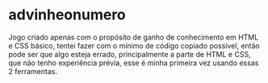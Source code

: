 ﻿# advinheonumero

Jogo criado apenas com o propósito de ganho de conhecimento em HTML e CSS básico, tentei fazer com o mínimo de código copiado possível, então pode ser que algo esteja errado, principalmente a parte de HTML e CSS, que não tenho experiência prévia, esse é minha primeira vez usando essas 2 ferramentas.
